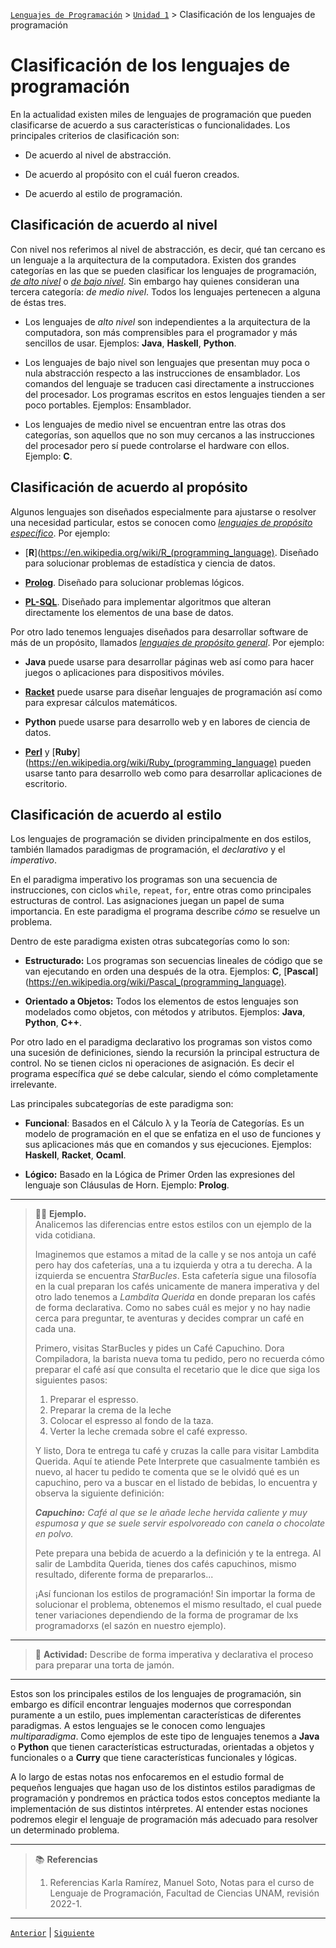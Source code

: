 [`Lenguajes de Programación`](../../README.md) > [`Unidad 1`](../README.md) > Clasificación de los lenguajes de programación

# Clasificación de los lenguajes de programación

En la actualidad existen miles de lenguajes de programación que pueden clasificarse de acuerdo a sus características o funcionalidades. Los principales criterios de clasificación son: 

- De acuerdo al nivel de abstracción.

- De acuerdo al propósito con el cuál fueron creados.

- De acuerdo al estilo de programación.

## Clasificación de acuerdo al nivel

Con nivel nos referimos al nivel de abstracción, es decir, qué tan cercano es un lenguaje a la arquitectura de la computadora. Existen dos grandes categorías en las que se pueden clasificar los lenguajes de programación, [*de alto nivel*](https://es.wikipedia.org/wiki/Lenguaje_de_alto_nivel) o [*de bajo nivel*](https://es.wikipedia.org/wiki/Lenguaje_de_bajo_nivel). Sin embargo hay quienes consideran una tercera categoría: *de medio nivel*. Todos los lenguajes pertenecen a alguna de éstas tres.

- Los lenguajes de *alto nivel* son independientes a la arquitectura de la computadora, son más comprensibles para el programador y más sencillos de usar. Ejemplos: **Java**, **Haskell**, **Python**.

- Los lenguajes de bajo nivel son lenguajes que presentan muy poca o nula abstracción respecto a las instrucciones de ensamblador. Los comandos del lenguaje se traducen casi directamente a instrucciones del procesador. Los programas escritos en estos lenguajes tienden a ser poco portables. Ejemplos: Ensamblador.

- Los lenguajes de medio nivel se encuentran entre las otras dos categorías, son aquellos que no son muy cercanos a las instrucciones del procesador pero sí puede controlarse el hardware con ellos. Ejemplo: **C**. 

## Clasificación de acuerdo al propósito

Algunos lenguajes son diseñados especialmente para ajustarse o resolver una necesidad particular, estos se conocen como [*lenguajes de propósito específico*](https://es.wikipedia.org/wiki/Lenguaje_espec%C3%ADfico_de_dominio). Por ejemplo:

- [**R**](https://en.wikipedia.org/wiki/R_(programming_language). Diseñado para solucionar problemas de estadística y ciencia de datos.

- [**Prolog**](https://en.wikipedia.org/wiki/Prolog). Diseñado para solucionar problemas lógicos.

- [**PL-SQL**](https://en.wikipedia.org/wiki/PL/SQL). Diseñado para implementar algoritmos que alteran directamente los elementos de una base de datos. 

Por otro lado tenemos lenguajes diseñados para desarrollar software de más de un propósito, llamados [*lenguajes de propósito general*](https://en.wikipedia.org/wiki/General-purpose_language). Por ejemplo: 

- **Java** puede usarse para desarrollar páginas web así como para hacer juegos o aplicaciones para dispositivos móviles. 

- [**Racket**](https://en.wikipedia.org/wiki/Racket_%28programming_language%29) puede usarse para diseñar lenguajes de programación así como para expresar cálculos matemáticos. 

- **Python** puede usarse para desarrollo web y en labores de ciencia de datos.

- [**Perl**](https://es.wikipedia.org/wiki/Perl) y [**Ruby**](https://en.wikipedia.org/wiki/Ruby_(programming_language) pueden usarse tanto para desarrollo web como para desarrollar aplicaciones de escritorio. 

## Clasificación de acuerdo al estilo

Los lenguajes de programación se dividen principalmente en dos estilos, también llamados paradigmas de programación, el *declarativo* y el *imperativo*.

En el paradigma imperativo los programas son una secuencia de instrucciones, con ciclos `while`, `repeat`, `for`, entre otras como principales estructuras de control. Las asignaciones juegan un papel de suma importancia. En este paradigma el programa describe *cómo* se resuelve un problema.

Dentro de este paradigma existen otras subcategorías como lo son:

- **Estructurado:** Los programas son secuencias lineales de código que se van ejecutando en orden una después de la otra. Ejemplos: **C**, [**Pascal**](https://en.wikipedia.org/wiki/Pascal_(programming_language).

- **Orientado a Objetos:** Todos los elementos de estos lenguajes son modelados como objetos, con métodos y atributos.  Ejemplos: **Java**, **Python**, **C++**.

Por otro lado en el paradigma declarativo los programas son vistos como una sucesión de definiciones, siendo la recursión la principal estructura de control. No se tienen ciclos ni operaciones de asignación. Es decir el programa específica *qué* se debe calcular, siendo el cómo completamente irrelevante. 

Las principales subcategorías de este paradigma son:

- **Funcional**: Basados en el Cálculo λ y la Teoría de Categorías. Es un modelo de programación en el que se enfatiza en el uso de funciones y sus aplicaciones más que en comandos y sus ejecuciones. Ejemplos: **Haskell**, **Racket**, **Ocaml**.

- **Lógico:** Basado en la Lógica de Primer Orden las expresiones del lenguaje son Cláusulas de Horn. Ejemplo: **Prolog**.

---

> 👨‍🔬 **Ejemplo.**   
> Analicemos las diferencias entre estos estilos con un ejemplo de la vida cotidiana. 
>
> Imaginemos que estamos a mitad de la calle y se nos antoja un café pero hay dos cafeterías, una a tu izquierda y otra a tu derecha. A la izquierda se encuentra *StarBucles*. Esta cafetería sigue una filosofía en la cual preparan los cafés unicamente de manera imperativa y del otro lado tenemos a *Lambdita Querida* en donde preparan los cafés de forma declarativa. Como no sabes cuál es mejor y no hay nadie cerca para preguntar, te aventuras y decides comprar un café en cada una. 
>
> Primero, visitas StarBucles y pides un Café Capuchino. Dora Compiladora, la barista nueva toma tu pedido, pero no recuerda cómo preparar el café así que consulta el recetario que le dice que siga los siguientes pasos:
>
>1. Preparar el espresso.
>2. Preparar la crema de la leche
>3. Colocar el espresso al fondo de la taza.
>4. Verter la leche cremada sobre el café expresso.
>
> Y listo, Dora te entrega tu café y cruzas la calle para visitar Lambdita Querida. Aquí te atiende Pete Interprete que casualmente también es nuevo, al hacer tu pedido te comenta que se le olvidó qué es un capuchino, pero va a buscar en el listado de bebidas, lo encuentra y observa la siguiente definición:
>
> *__Capuchino:__ Café al que se le añade leche hervida caliente y muy espumosa y que se suele servir espolvoreado con canela o chocolate en polvo.*
>
> Pete prepara una bebida de acuerdo a la definición y te la entrega. Al salir de Lambdita Querida, tienes dos cafés capuchinos, mismo resultado, diferente forma de prepararlos... 
>
> ¡Así funcionan los estilos de programación! Sin importar la forma de solucionar el problema, obtenemos el mismo resultado, el cual puede tener variaciones dependiendo de la forma de programar de lxs programadorxs (el sazón en nuestro ejemplo).

---

> 📝 **Actividad:**
> Describe de forma imperativa y declarativa el proceso para preparar una torta de jamón.

---

Estos son los principales estilos de los lenguajes de programación, sin embargo es difícil encontrar lenguajes modernos que correspondan puramente a un estilo, pues implementan características de diferentes paradigmas. A estos lenguajes se le conocen como lenguajes *multiparadigma*. Como ejemplos de este tipo de lenguajes tenemos a **Java** o **Python** que tienen características estructuradas, orientadas a objetos y funcionales o a **Curry** que tiene características funcionales y lógicas.

A lo largo de estas notas nos enfocaremos en el estudio formal de pequeños lenguajes que hagan uso de los distintos estilos paradigmas de programación y pondremos en práctica todos estos conceptos mediante la implementación de sus distintos intérpretes. Al entender estas nociones podremos elegir el lenguaje de programación más adecuado para resolver un determinado problema.

---

> 📚 **Referencias**
>
> 1. Referencias Karla Ramírez, Manuel Soto, Notas para el curso de Lenguaje de Programación, Facultad de Ciencias UNAM, revisión 2022-1.

---

[`Anterior`](../tema02/README.md) | [`Siguiente`](../tema04/README.md)

